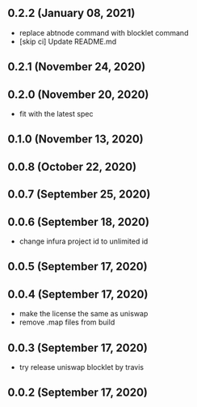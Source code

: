 ## 0.2.2 (January 08, 2021)

- replace abtnode command with blocklet command
- [skip ci] Update README.md

## 0.2.1 (November 24, 2020)



## 0.2.0 (November 20, 2020)

- fit with the latest spec

## 0.1.0 (November 13, 2020)



## 0.0.8 (October 22, 2020)



## 0.0.7 (September 25, 2020)


## 0.0.6 (September 18, 2020)

- change infura project id to unlimited id

## 0.0.5 (September 17, 2020)



## 0.0.4 (September 17, 2020)

- make the license the same as uniswap
- remove .map files from build

## 0.0.3 (September 17, 2020)

- try release uniswap blocklet by travis

## 0.0.2 (September 17, 2020)


